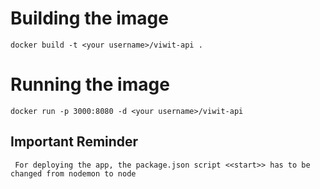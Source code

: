 # Building the image
```docker build -t <your username>/viwit-api .```
# Running the image
``` docker run -p 3000:8080 -d <your username>/viwit-api ```

## Important Reminder 
``` For deploying the app, the package.json script <<start>> has to be changed from nodemon to node```
